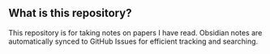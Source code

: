 ## What is this repository?
This repository is for taking notes on papers I have read.
Obsidian notes are automatically synced to GitHub Issues for efficient tracking and searching.